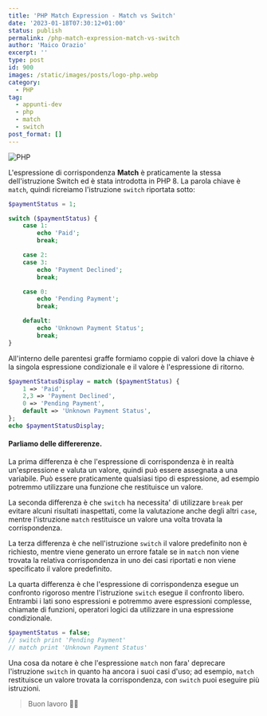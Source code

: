 ```yaml
---
title: 'PHP Match Expression - Match vs Switch'
date: '2023-01-18T07:30:12+01:00'
status: publish
permalink: /php-match-expression-match-vs-switch
author: 'Maico Orazio'
excerpt: ''
type: post
id: 900
images: /static/images/posts/logo-php.webp
category:
  - PHP
tag:
  - appunti-dev
  - php
  - match
  - switch
post_format: []
---
```


![PHP](/static/images/posts/logo-php.webp)

L'espressione di corrispondenza **Match** è praticamente la stessa dell'istruzione Switch ed è stata introdotta in PHP 8.
La parola chiave è `match`, quindi ricreiamo l'istruzione `switch` riportata sotto:

```php
$paymentStatus = 1;

switch ($paymentStatus) {
	case 1:
		echo 'Paid';
		break;

	case 2:
	case 3:
		echo 'Payment Declined';
		break;

	case 0:
		echo 'Pending Payment';
		break;

	default:
		echo 'Unknown Payment Status';
		break;
}
```

All'interno delle parentesi graffe formiamo coppie di valori dove la chiave è la singola espressione condizionale e
il valore è l'espressione di ritorno.

```php
$paymentStatusDisplay = match ($paymentStatus) {
	1 => 'Paid',
	2,3 => 'Payment Declined',
	0 => 'Pending Payment',
	default => 'Unknown Payment Status',
};
echo $paymentStatusDisplay;
```

#### Parliamo delle differerenze.

La prima differenza è che l'espressione di corrispondenza è in realtà un'espressione e valuta un valore,
quindi può essere assegnata a una variabile. Può essere praticamente qualsiasi tipo di espressione,
ad esempio potremmo utilizzare una funzione che restituisce un valore.

La seconda differenza è che `switch` ha necessita' di utilizzare `break` per evitare
alcuni risultati inaspettati, come la valutazione anche degli altri `case`, mentre l'istruzione `match` restituisce
un valore una volta trovata la corrispondenza.

La terza differenza è che nell'istruzione `switch` il valore predefinito non è richiesto, mentre viene generato
un errore fatale se in `match` non viene trovata la relativa corrispondenza in uno dei casi riportati e
non viene specificato il valore predefinito.

La quarta differenza è che l'espressione di corrispondenza esegue un confronto rigoroso mentre l'istruzione `switch`
esegue il confronto libero. Entrambi i lati sono espressioni e potremmo avere espressioni complesse, chiamate di funzioni,
operatori logici da utilizzare in una espressione condizionale.

```php
$paymentStatus = false;
// switch print 'Pending Payment'
// match print 'Unknown Payment Status'
```

Una cosa da notare è che l'espressione `match` non fara' deprecare l'istruzione `switch` in quanto ha ancora i suoi casi d'uso;
ad esempio, `match` restituisce un valore trovata la corrispondenza, con `switch` puoi eseguire più istruzioni.

> Buon lavoro 👨‍💻
